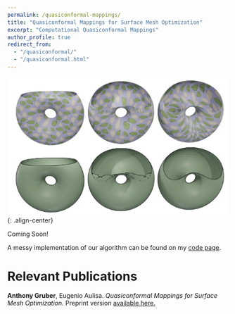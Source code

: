 ```yaml
---
permalink: /quasiconformal-mappings/
title: "Quasiconformal Mappings for Surface Mesh Optimization"
excerpt: "Computational Quasiconformal Mappings"
author_profile: true
redirect_from:
  - "/quasiconformal/"
  - "/quasiconformal.html"
---
```


<!-- <script src="scripts/load-mathjax.js" async></script> -->

![image-center](/images/QCfront.png){: .align-center}
$$ \newcommand{\bb}[1]{\mathbf{#1}}
\newcommand{\nn}[1]{\left\|#1\right\|}
\newcommand{\mmu}{\bm{\mu}}
\newcommand{\IP}[3]{\left\langle #2, #3\right\rangle_{#1}}
\newcommand{\kdf}{\mathrm{ker}\,f'}
\newcommand{\idf}{\mathrm{im}\,f'}
\DeclareMathOperator*{\argmin}{arg\,min} $$

Coming Soon!  

A messy implementation of our algorithm can be found on my [code page](/code/).


Relevant Publications
======
<b>Anthony Gruber</b>, Eugenio Aulisa. <i>Quasiconformal Mappings for Surface Mesh Optimization.</i>  Preprint version [available here.](/files/preprints/QC_paper.pdf)
